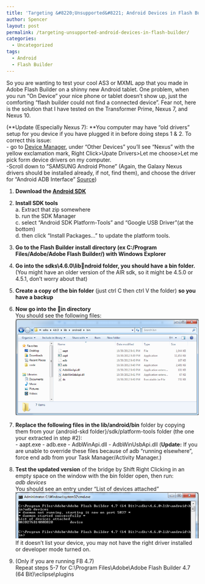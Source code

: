 ```yaml
---
title: 'Targeting &#8220;Unsupported&#8221; Android Devices in Flash Builder 4.5+'
author: Spencer
layout: post
permalink: /targeting-unsupported-android-devices-in-flash-builder/
categories:
  - Uncategorized
tags:
  - Android
  - Flash Builder
---
```

So you are wanting to test your cool AS3 or MXML app that you made in Adobe Flash Builder on a shinny new Android tablet. One problem, when you run “On Device” your nice phone or tablet doesn’t show up, just the comforting “flash builder could not find a connected device”. Fear not, here is the solution that I have tested on the Transformer Prime, Nexus 7, and Nexus 10.

(**Update (Especially Nexus 7): **You computer may have “old drivers” setup for you device if you have plugged it in before doing steps 1 & 2. To correct this issue:  
\- go to [Device Manager][1], under “Other Devices” you’ll see “Nexus” with the yellow exclamation mark, Right Click>Upate Drivers>Let me choose>Let me pick form device drivers on my computer.  
\-Scroll down to “SAMSUNG Android Phone” (Again, the Galaxy Nexus drivers should be installed already, if not, find them), and choose the driver for “Android ADB Interface”
[Source][2])

1.  **Download the [Android SDK][3]**  

2.  **Install SDK tools**  
    a. Extract that zip somewhere  
    b. run the SDK Manager  
    c. select “Android SDK Platform-Tools” and “Google USB Driver”(at the bottom)  
    d. then click “Install Packages…” to update the platform tools.  

3. **Go to the Flash Builder install directory (ex C:/Program Files/Adobe/Adobe Flash Builder/) with Windows Explorer**  

4. **Go into the sdks\4.6.0\libndroid folder, you should have a bin folder.**  
(You might have an older version of the AIR sdk, so it might be 4.5.0 or 4.5.1, don’t worry about that)  

5. **Create a copy of the bin folder** (just ctrl C then ctrl V the folder) **so you have a backup**  

6. **Now go into the in directory**  
You should see the following files:
![png;base64ce2c4bd846e7c950][4]

7. **Replace the following files in the lib/android/bin** folder by copying them from your {android-skd folder}/sdk/platform-tools folder (the one your extracted in step #2):  
\- aapt.exe
\- adb.exe
\- AdbWinApi.dll
\- AdbWinUsbApi.dll
(**Update:** If you are unable to override these files because of adb “running elsewhere”, force end adb from your Task Manager/Activity Manager.)

8. **Test the updated version** of the bridge by Shift Right Clicking in an empty space on the window with the bin folder open, then run:  
    *adb devices*  
You should see an entry under “List of devices attached”![png;base64615abec019a5731f][5]
If it doesn’t list your device, you may not have the right driver installed or developer mode turned on.

9. (Only if you are running FB 4.7)  
Repeat steps 5-7 for C:\Program Files\Adobe\Adobe Flash Builder 4.7 (64 Bit)\eclipse\plugins

   [1]: http://windows.microsoft.com/en-us/windows-vista/open-device-manager (Opening Device Manager)
   [2]: http://stackoverflow.com/questions/11533228/not-seeing-nexus7-in-eclipses-android-devices (Not seeing Nexus 7 - StackOverflow)
   [3]: http://developer.android.com/sdk/index.html (Android SDK)
   [4]: /blog/wp-content/uploads/2013/03/pngbase64ce2c4bd846e7c9501.png
   [5]: /blog/wp-content/uploads/2013/03/pngbase64615abec019a5731f.png
